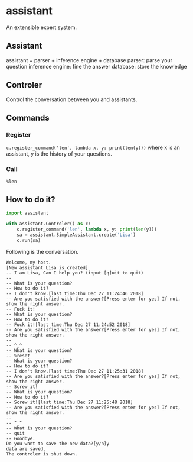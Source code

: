 # assistant
An extensible expert system.

## Assistant
assistant = parser + inference engine + database
parser: parse your question
inference engine: fine the answer
database: store the knowledge

## Controler
Control the conversation between you and assistants.

## Commands
### Register
`c.register_command('len', lambda x, y: print(len(y)))`
where x is an assistant, y is the history of your questions.

### Call
`%len`

## How to do it?
```python
import assistant

with assistant.Controler() as c:
    c.register_command('len', lambda x, y: print(len(y)))
    sa = assistant.SimpleAssistant.create('Lisa')
    c.run(sa)
```
Following is the conversation.

    Welcome, my host.
    [New assistant Lisa is created]
    -- I am Lisa, Can I help you? (input [q]uit to quit)
    --
    -- What is your question?
    -- How to do it?
    -- I don't know.[last time:Thu Dec 27 11:24:46 2018]
    -- Are you satisfied with the answer?[Press enter for yes] If not, show the right answer.
    -- Fuck it!
    -- What is your question?
    -- How to do it?
    -- Fuck it![last time:Thu Dec 27 11:24:52 2018]
    -- Are you satisfied with the answer?[Press enter for yes] If not, show the right answer.
    --
    -- ^_^
    -- What is your question?
    -- %reset
    -- What is your question?
    -- How to do it?
    -- I don't know.[last time:Thu Dec 27 11:25:31 2018]
    -- Are you satisfied with the answer?[Press enter for yes] If not, show the right answer.
    -- Screw it!
    -- What is your question?
    -- How to do it?
    -- Screw it![last time:Thu Dec 27 11:25:48 2018]
    -- Are you satisfied with the answer?[Press enter for yes] If not, show the right answer.
    --
    -- ^_^
    -- What is your question?
    -- quit
    -- Goodbye.
    Do you want to save the new data?[y/n]y
    data are saved.
    The controler is shut down.
